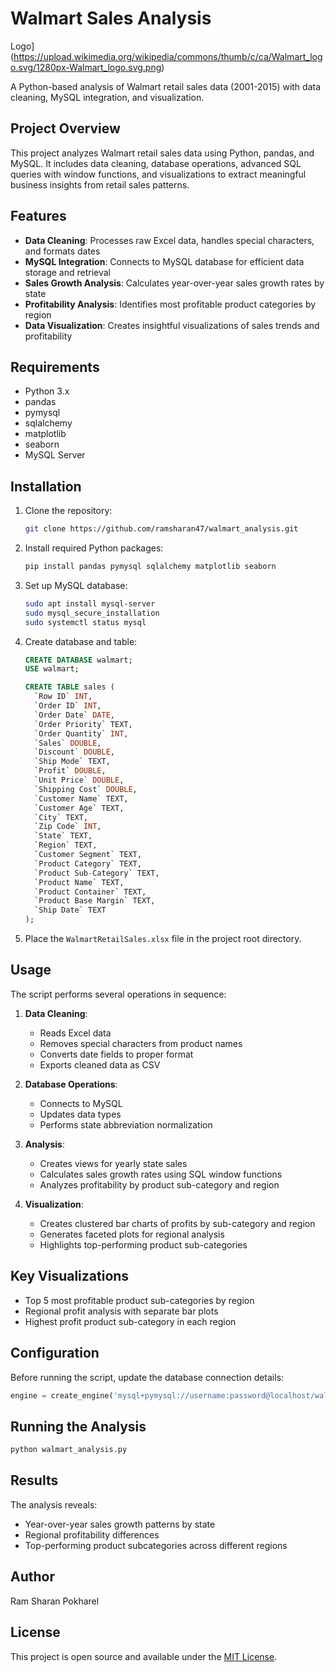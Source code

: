 # Walmart Sales Analysis
Logo](https://upload.wikimedia.org/wikipedia/commons/thumb/c/ca/Walmart_logo.svg/1280px-Walmart_logo.svg.png)

A Python-based analysis of Walmart retail sales data (2001-2015) with data cleaning, MySQL integration, and visualization.

## Project Overview

This project analyzes Walmart retail sales data using Python, pandas, and MySQL. It includes data cleaning, database operations, advanced SQL queries with window functions, and visualizations to extract meaningful business insights from retail sales patterns.

## Features

- **Data Cleaning**: Processes raw Excel data, handles special characters, and formats dates
- **MySQL Integration**: Connects to MySQL database for efficient data storage and retrieval
- **Sales Growth Analysis**: Calculates year-over-year sales growth rates by state
- **Profitability Analysis**: Identifies most profitable product categories by region
- **Data Visualization**: Creates insightful visualizations of sales trends and profitability

## Requirements

- Python 3.x
- pandas
- pymysql
- sqlalchemy
- matplotlib
- seaborn
- MySQL Server

## Installation

1. Clone the repository:
   ```bash
   git clone https://github.com/ramsharan47/walmart_analysis.git
   ```

2. Install required Python packages:
   ```bash
   pip install pandas pymysql sqlalchemy matplotlib seaborn
   ```

3. Set up MySQL database:
   ```bash
   sudo apt install mysql-server
   sudo mysql_secure_installation
   sudo systemctl status mysql
   ```

4. Create database and table:
   ```sql
   CREATE DATABASE walmart;
   USE walmart;
   
   CREATE TABLE sales (
     `Row ID` INT,
     `Order ID` INT,
     `Order Date` DATE,
     `Order Priority` TEXT,
     `Order Quantity` INT,
     `Sales` DOUBLE,
     `Discount` DOUBLE,
     `Ship Mode` TEXT,
     `Profit` DOUBLE,
     `Unit Price` DOUBLE,
     `Shipping Cost` DOUBLE,
     `Customer Name` TEXT,
     `Customer Age` TEXT,
     `City` TEXT,
     `Zip Code` INT,
     `State` TEXT,
     `Region` TEXT,
     `Customer Segment` TEXT,
     `Product Category` TEXT,
     `Product Sub-Category` TEXT,
     `Product Name` TEXT,
     `Product Container` TEXT,
     `Product Base Margin` TEXT,
     `Ship Date` TEXT
   );
   ```

5. Place the `WalmartRetailSales.xlsx` file in the project root directory.

## Usage

The script performs several operations in sequence:

1. **Data Cleaning**:
   - Reads Excel data
   - Removes special characters from product names
   - Converts date fields to proper format
   - Exports cleaned data as CSV

2. **Database Operations**:
   - Connects to MySQL
   - Updates data types
   - Performs state abbreviation normalization

3. **Analysis**:
   - Creates views for yearly state sales
   - Calculates sales growth rates using SQL window functions
   - Analyzes profitability by product sub-category and region

4. **Visualization**:
   - Creates clustered bar charts of profits by sub-category and region
   - Generates faceted plots for regional analysis
   - Highlights top-performing product sub-categories

## Key Visualizations

- Top 5 most profitable product sub-categories by region
- Regional profit analysis with separate bar plots
- Highest profit product sub-category in each region

## Configuration

Before running the script, update the database connection details:
```python
engine = create_engine('mysql+pymysql://username:password@localhost/walmart')
```

## Running the Analysis

```bash
python walmart_analysis.py
```

## Results

The analysis reveals:
- Year-over-year sales growth patterns by state
- Regional profitability differences
- Top-performing product subcategories across different regions

## Author

Ram Sharan Pokharel

## License

This project is open source and available under the [MIT License](LICENSE).
